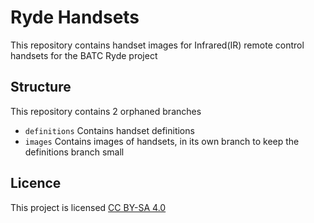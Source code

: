 # Ryde Handsets
This repository contains handset images for Infrared(IR) remote control handsets for the BATC Ryde project

## Structure
This repository contains 2 orphaned branches
* `definitions` Contains handset definitions
* `images` Contains images of handsets, in its own branch to keep the definitions branch small

## Licence
This project is licensed [CC BY-SA 4.0](https://creativecommons.org/licenses/by-sa/4.0/)
